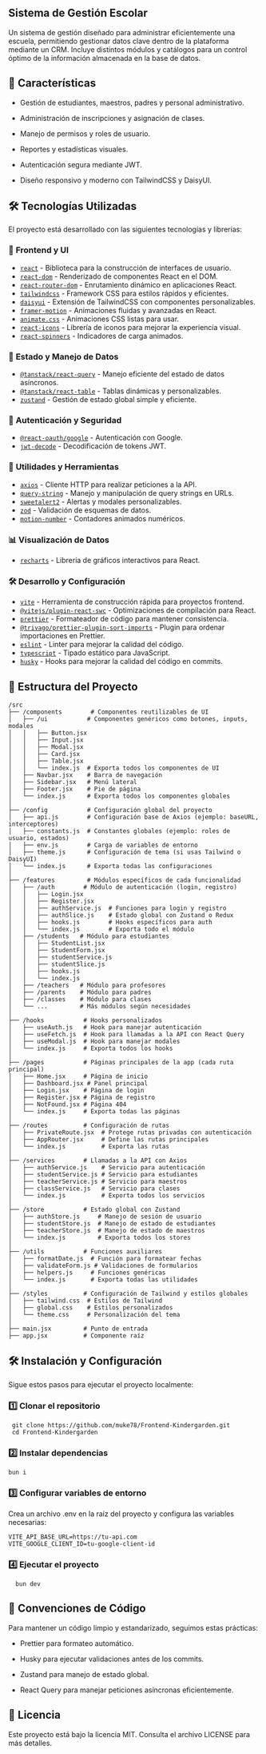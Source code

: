 ## Sistema de Gestión Escolar

Un sistema de gestión diseñado para administrar eficientemente una escuela, permitiendo gestionar datos clave dentro de la plataforma mediante un CRM. Incluye distintos módulos y catálogos para un control óptimo de la información almacenada en la base de datos.

## 🚀 Características

- Gestión de estudiantes, maestros, padres y personal administrativo.

- Administración de inscripciones y asignación de clases.

- Manejo de permisos y roles de usuario.

- Reportes y estadísticas visuales.

- Autenticación segura mediante JWT.

- Diseño responsivo y moderno con TailwindCSS y DaisyUI.

## 🛠 Tecnologías Utilizadas

El proyecto está desarrollado con las siguientes tecnologías y librerías:

### 📌 **Frontend y UI**

- [`react`](https://react.dev/) - Biblioteca para la construcción de interfaces de usuario.
- [`react-dom`](https://react.dev/) - Renderizado de componentes React en el DOM.
- [`react-router-dom`](https://reactrouter.com/) - Enrutamiento dinámico en aplicaciones React.
- [`tailwindcss`](https://tailwindcss.com/) - Framework CSS para estilos rápidos y eficientes.
- [`daisyui`](https://daisyui.com/) - Extensión de TailwindCSS con componentes personalizables.
- [`framer-motion`](https://www.framer.com/motion/) - Animaciones fluidas y avanzadas en React.
- [`animate.css`](https://animate.style/) - Animaciones CSS listas para usar.
- [`react-icons`](https://react-icons.github.io/react-icons/) - Librería de iconos para mejorar la experiencia visual.
- [`react-spinners`](https://www.davidhu.io/react-spinners/) - Indicadores de carga animados.

### 🔄 **Estado y Manejo de Datos**

- [`@tanstack/react-query`](https://tanstack.com/query/latest) - Manejo eficiente del estado de datos asíncronos.
- [`@tanstack/react-table`](https://tanstack.com/table/latest) - Tablas dinámicas y personalizables.
- [`zustand`](https://zustand-demo.pmnd.rs/) - Gestión de estado global simple y eficiente.

### 🔐 **Autenticación y Seguridad**

- [`@react-oauth/google`](https://github.com/MomenSherif/react-oauth) - Autenticación con Google.
- [`jwt-decode`](https://github.com/auth0/jwt-decode) - Decodificación de tokens JWT.

### 🔧 **Utilidades y Herramientas**

- [`axios`](https://axios-http.com/) - Cliente HTTP para realizar peticiones a la API.
- [`query-string`](https://www.npmjs.com/package/query-string) - Manejo y manipulación de query strings en URLs.
- [`sweetalert2`](https://sweetalert2.github.io/) - Alertas y modales personalizables.
- [`zod`](https://zod.dev/) - Validación de esquemas de datos.
- [`motion-number`](https://motion-number.barvian.me/) - Contadores animados numéricos.

### 📊 **Visualización de Datos**

- [`recharts`](https://recharts.org/en-US/) - Librería de gráficos interactivos para React.

### 🛠 **Desarrollo y Configuración**

- [`vite`](https://vitejs.dev/) - Herramienta de construcción rápida para proyectos frontend.
- [`@vitejs/plugin-react-swc`](https://www.npmjs.com/package/@vitejs/plugin-react-swc) - Optimizaciones de compilación para React.
- [`prettier`](https://prettier.io/) - Formateador de código para mantener consistencia.
- [`@trivago/prettier-plugin-sort-imports`](https://github.com/trivago/prettier-plugin-sort-imports) - Plugin para ordenar importaciones en Prettier.
- [`eslint`](https://eslint.org/) - Linter para mejorar la calidad del código.
- [`typescript`](https://www.typescriptlang.org/) - Tipado estático para JavaScript.
- [`husky`](https://typicode.github.io/husky/#/) - Hooks para mejorar la calidad del código en commits.

## 📂 Estructura del Proyecto

```
/src
├── /components        # Componentes reutilizables de UI
│   ├── /ui           # Componentes genéricos como botones, inputs, modales
│   │   ├── Button.jsx
│   │   ├── Input.jsx
│   │   ├── Modal.jsx
│   │   ├── Card.jsx
│   │   ├── Table.jsx
│   │   └── index.js  # Exporta todos los componentes de UI
│   ├── Navbar.jsx    # Barra de navegación
│   ├── Sidebar.jsx   # Menú lateral
│   ├── Footer.jsx    # Pie de página
│   └── index.js      # Exporta todos los componentes globales
│
├── /config           # Configuración global del proyecto
│   ├── api.js        # Configuración base de Axios (ejemplo: baseURL, interceptores)
│   ├── constants.js  # Constantes globales (ejemplo: roles de usuario, estados)
│   ├── env.js        # Carga de variables de entorno
│   ├── theme.js      # Configuración de tema (si usas Tailwind o DaisyUI)
│   └── index.js      # Exporta todas las configuraciones
│
├── /features         # Módulos específicos de cada funcionalidad
│   ├── /auth        # Módulo de autenticación (login, registro)
│   │   ├── Login.jsx
│   │   ├── Register.jsx
│   │   ├── authService.js  # Funciones para login y registro
│   │   ├── authSlice.js    # Estado global con Zustand o Redux
│   │   ├── hooks.js        # Hooks específicos para auth
│   │   └── index.js        # Exporta todo el módulo
│   ├── /students   # Módulo para estudiantes
│   │   ├── StudentList.jsx
│   │   ├── StudentForm.jsx
│   │   ├── studentService.js
│   │   ├── studentSlice.js
│   │   ├── hooks.js
│   │   └── index.js
│   ├── /teachers   # Módulo para profesores
│   ├── /parents    # Módulo para padres
│   ├── /classes    # Módulo para clases
│   └── ...         # Más módulos según necesidades
│
├── /hooks           # Hooks personalizados
│   ├── useAuth.js   # Hook para manejar autenticación
│   ├── useFetch.js  # Hook para llamadas a la API con React Query
│   ├── useModal.js  # Hook para manejar modales
│   └── index.js     # Exporta todos los hooks
│
├── /pages           # Páginas principales de la app (cada ruta principal)
│   ├── Home.jsx     # Página de inicio
│   ├── Dashboard.jsx # Panel principal
│   ├── Login.jsx    # Página de login
│   ├── Register.jsx # Página de registro
│   ├── NotFound.jsx # Página 404
│   └── index.js     # Exporta todas las páginas
│
├── /routes          # Configuración de rutas
│   ├── PrivateRoute.jsx  # Protege rutas privadas con autenticación
│   ├── AppRouter.jsx     # Define las rutas principales
│   └── index.js          # Exporta las rutas
│
├── /services        # Llamadas a la API con Axios
│   ├── authService.js    # Servicio para autenticación
│   ├── studentService.js # Servicio para estudiantes
│   ├── teacherService.js # Servicio para maestros
│   ├── classService.js   # Servicio para clases
│   └── index.js          # Exporta todos los servicios
│
├── /store           # Estado global con Zustand
│   ├── authStore.js     # Manejo de sesión de usuario
│   ├── studentStore.js  # Manejo de estado de estudiantes
│   ├── teacherStore.js  # Manejo de estado de maestros
│   └── index.js         # Exporta todos los stores
│
├── /utils           # Funciones auxiliares
│   ├── formatDate.js  # Función para formatear fechas
│   ├── validateForm.js # Validaciones de formularios
│   ├── helpers.js     # Funciones genéricas
│   └── index.js       # Exporta todas las utilidades
│
├── /styles          # Configuración de Tailwind y estilos globales
│   ├── tailwind.css  # Estilos de Tailwind
│   ├── global.css    # Estilos personalizados
│   └── theme.css     # Personalización del tema
│
├── main.jsx         # Punto de entrada
├── app.jsx          # Componente raíz
```

## 🛠 Instalación y Configuración

Sigue estos pasos para ejecutar el proyecto localmente:

### 1️⃣ Clonar el repositorio

```
 git clone https://github.com/muke78/Frontend-Kindergarden.git
 cd Frontend-Kindergarden
```

### 2️⃣ Instalar dependencias

```
bun i
```

### 3️⃣ Configurar variables de entorno

Crea un archivo .env en la raíz del proyecto y configura las variables necesarias:

```
VITE_API_BASE_URL=https://tu-api.com
VITE_GOOGLE_CLIENT_ID=tu-google-client-id
```

### 4️⃣ Ejecutar el proyecto

```
  bun dev
```

## 📌 Convenciones de Código

Para mantener un código limpio y estandarizado, seguimos estas prácticas:

- Prettier para formateo automático.

- Husky para ejecutar validaciones antes de los commits.

- Zustand para manejo de estado global.

- React Query para manejar peticiones asíncronas eficientemente.

## 📄 Licencia

Este proyecto está bajo la licencia MIT. Consulta el archivo LICENSE para más detalles.
